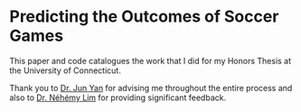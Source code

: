 # Predicting the Outcomes of Soccer Games

This paper and code catalogues the work that I did for my Honors Thesis at the University of Connecticut. 

Thank you to [Dr. Jun Yan](https://stat.uconn.edu/jun-yan/) for advising me throughout the entire process and also to 
[Dr. Néhémy Lim](https://stat.uconn.edu/nehemy-lim/) for providing significant feedback.
